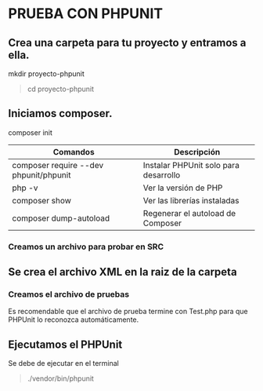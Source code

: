# PRUEBA CON PHPUNIT

## Crea una carpeta para tu proyecto y entramos a ella.
mkdir proyecto-phpunit
> cd proyecto-phpunit

## Iniciamos composer.
composer init

| Comandos                               | Descripción                           |
| -------------------------------------- | ------------------------------------- |
| composer require --dev phpunit/phpunit | Instalar PHPUnit solo para desarrollo |
| php -v                                 | Ver la versión de PHP                 |
| composer show                          | Ver las librerías instaladas          |
| composer dump-autoload                 | Regenerar el autoload de Composer     |

### Creamos un archivo para probar en SRC

## Se crea el archivo XML en la raiz de la carpeta


### Creamos el archivo de pruebas
Es recomendable que el archivo de prueba termine con Test.php para que PHPUnit lo reconozca automáticamente.

## Ejecutamos el PHPUnit
Se debe de ejecutar en el terminal
> ./vendor/bin/phpunit